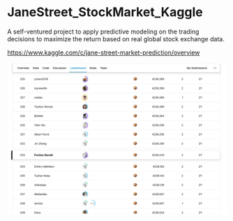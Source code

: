 # JaneStreet_StockMarket_Kaggle

A self-ventured project to apply predictive modeling on the trading decisions to maximize the return based on real global stock exchange data.

https://www.kaggle.com/c/jane-street-market-prediction/overview

![alt text](https://github.com/mmbillah/JaneStreet_MarketPrediction_Kaggle/blob/main/JaneStreet_Leaderboard.png?raw=true)
